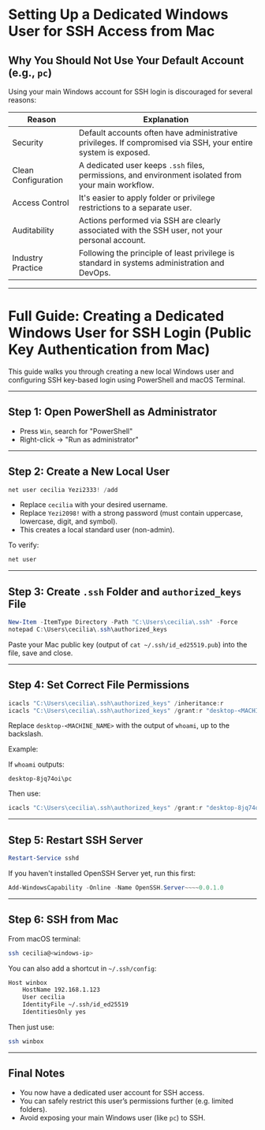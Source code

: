
# Setting Up a Dedicated Windows User for SSH Access from Mac

## Why You Should Not Use Your Default Account (e.g., `pc`)

Using your main Windows account for SSH login is discouraged for several reasons:

| Reason              | Explanation |
|---------------------|-------------|
| Security            | Default accounts often have administrative privileges. If compromised via SSH, your entire system is exposed. |
| Clean Configuration | A dedicated user keeps `.ssh` files, permissions, and environment isolated from your main workflow. |
| Access Control      | It's easier to apply folder or privilege restrictions to a separate user. |
| Auditability        | Actions performed via SSH are clearly associated with the SSH user, not your personal account. |
| Industry Practice   | Following the principle of least privilege is standard in systems administration and DevOps. |

---

# Full Guide: Creating a Dedicated Windows User for SSH Login (Public Key Authentication from Mac)

This guide walks you through creating a new local Windows user and configuring SSH key-based login using PowerShell and macOS Terminal.

---

## Step 1: Open PowerShell as Administrator

- Press `Win`, search for "PowerShell"
- Right-click → "Run as administrator"

---

## Step 2: Create a New Local User

```powershell
net user cecilia Yezi2333! /add
````

* Replace `cecilia` with your desired username.
* Replace `Yezi2098!` with a strong password (must contain uppercase, lowercase, digit, and symbol).
* This creates a local standard user (non-admin).

To verify:

```powershell
net user
```

---

## Step 3: Create `.ssh` Folder and `authorized_keys` File

```powershell
New-Item -ItemType Directory -Path "C:\Users\cecilia\.ssh" -Force
notepad C:\Users\cecilia\.ssh\authorized_keys
```

Paste your Mac public key (output of `cat ~/.ssh/id_ed25519.pub`) into the file, save and close.

---

## Step 4: Set Correct File Permissions

```powershell
icacls "C:\Users\cecilia\.ssh\authorized_keys" /inheritance:r
icacls "C:\Users\cecilia\.ssh\authorized_keys" /grant:r "desktop-<MACHINE_NAME>\cecilia:F"
```

Replace `desktop-<MACHINE_NAME>` with the output of `whoami`, up to the backslash.

Example:

If `whoami` outputs:

```
desktop-8jq74oi\pc
```

Then use:

```powershell
icacls "C:\Users\cecilia\.ssh\authorized_keys" /grant:r "desktop-8jq74oi\cecilia:F"
```

---

## Step 5: Restart SSH Server

```powershell
Restart-Service sshd
```

If you haven't installed OpenSSH Server yet, run this first:

```powershell
Add-WindowsCapability -Online -Name OpenSSH.Server~~~~0.0.1.0
```

---

## Step 6: SSH from Mac

From macOS terminal:

```bash
ssh cecilia@<windows-ip>
```

You can also add a shortcut in `~/.ssh/config`:

```bash
Host winbox
    HostName 192.168.1.123
    User cecilia
    IdentityFile ~/.ssh/id_ed25519
    IdentitiesOnly yes
```

Then just use:

```bash
ssh winbox
```

---

## Final Notes

* You now have a dedicated user account for SSH access.
* You can safely restrict this user’s permissions further (e.g. limited folders).
* Avoid exposing your main Windows user (like `pc`) to SSH.

